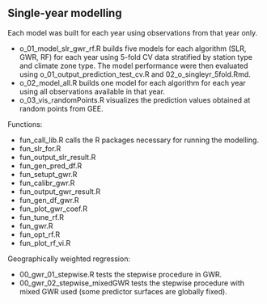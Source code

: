 
## Single-year modelling
Each model was built for each year using observations from that year only. 
* o_01_model_slr_gwr_rf.R builds five models for each algorithm (SLR, GWR, RF) for each year using 5-fold CV data stratified by station type and climate zone type. The model performance were then evaluated using o_01_output_prediction_test_cv.R and 02_o_singleyr_5fold.Rmd.
* o_02_model_all.R builds one model for each algorithm for each year using all observations available in that year.
* o_03_vis_randomPoints.R visualizes the prediction values obtained at random points from GEE. 

Functions:
* fun_call_lib.R calls the R packages necessary for running the modelling. 
* fun_slr_for.R
* fun_output_slr_result.R
* fun_gen_pred_df.R
* fun_setupt_gwr.R
* fun_calibr_gwr.R
* fun_output_gwr_result.R
* fun_gen_df_gwr.R
* fun_plot_gwr_coef.R
* fun_tune_rf.R
* fun_gwr.R
* fun_opt_rf.R
* fun_plot_rf_vi.R



Geographically weighted regression: 
* 00_gwr_01_stepwise.R tests the stepwise procedure in GWR. 
* 00_gwr_02_stepwise_mixedGWR tests the stepwise procedure with mixed GWR used (some predictor surfaces are globally fixed).

